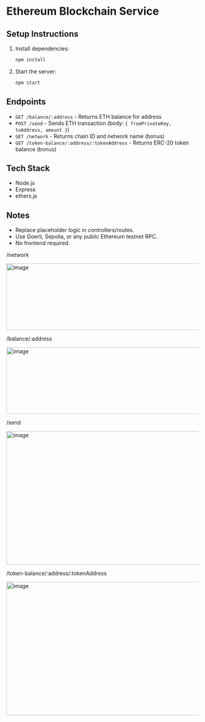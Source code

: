 # Ethereum Blockchain Service

## Setup Instructions

1. Install dependencies:
   ```bash
   npm install
   ```
2. Start the server:
   ```bash
   npm start
   ```

## Endpoints
- `GET /balance/:address` - Returns ETH balance for address
- `POST /send` - Sends ETH transaction (body: `{ fromPrivateKey, toAddress, amount }`)
- `GET /network` - Returns chain ID and network name (bonus)
- `GET /token-balance/:address/:tokenAddress` - Returns ERC-20 token balance (bonus)

## Tech Stack
- Node.js
- Express
- ethers.js

## Notes
- Replace placeholder logic in controllers/routes.
- Use Goerli, Sepolia, or any public Ethereum testnet RPC.
- No frontend required.

/network

<img width="787" height="174" alt="image" src="https://github.com/user-attachments/assets/78605fca-ed45-436a-a70f-daba542bb976" />

/balance/:address

<img width="787" height="174" alt="image" src="https://github.com/user-attachments/assets/f0d4c947-9ceb-479b-a2e0-02ed8672fc19" />


/send

<img width="2926" height="349" alt="image" src="https://github.com/user-attachments/assets/9fd9101b-3bb8-46f5-97b8-52d387ecb5e6" />

/token-balance/:address/:tokenAddress

<img width="2068" height="349" alt="image" src="https://github.com/user-attachments/assets/e81c7a8a-8b84-4835-9e40-0c4733b10c8a" />
